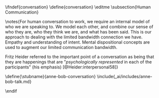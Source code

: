 \ifndef{conversation}
\define{conversation}
\editme
\subsection{Human Communication}


\notes{For human conversation to work, we require an internal model of who we are speaking to. We model each other, and combine our sense of who they are, who they think we are, and what has been said. This is our approach to dealing with the limited bandwidth connection we have. Empathy and understanding of intent. Mental dispositional concepts are used to augment our limited communication bandwidth.

Fritz Heider referred to the important point of a conversation as being that they are happenings that are "*psychologically represented* in each of the participants" (his emphasis) [@Heider:interpersonal58]}


\define{\stubname}{anne-bob-conversation}
\include{_ai/includes/anne-bob-talk.md}

\endif
